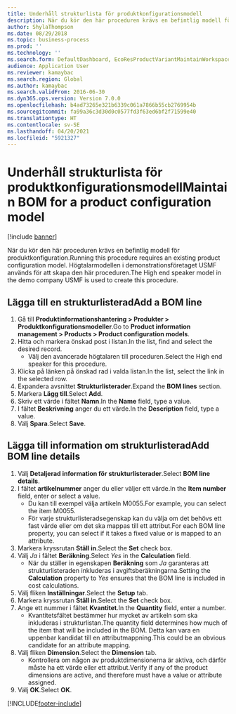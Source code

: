 ```yaml
---
title: Underhåll strukturlista för produktkonfigurationsmodell
description: När du kör den här proceduren krävs en befintlig modell för produktkonfiguration.
author: ShylaThompson
ms.date: 08/29/2018
ms.topic: business-process
ms.prod: ''
ms.technology: ''
ms.search.form: DefaultDashboard, EcoResProductVariantMaintainWorkspace, PCProductConfigurationModelListPage, PCProductConfigurationModelDetails, PCBOMLineDetails, InventItemIdLookupSimple
audience: Application User
ms.reviewer: kamaybac
ms.search.region: Global
ms.author: kamaybac
ms.search.validFrom: 2016-06-30
ms.dyn365.ops.version: Version 7.0.0
ms.openlocfilehash: b4ad73265e321b6339c061a7866b55cb2769954b
ms.sourcegitcommit: fa99a36c3d30d0c0577fd3f63ed6bf2f71599e40
ms.translationtype: HT
ms.contentlocale: sv-SE
ms.lasthandoff: 04/20/2021
ms.locfileid: "5921327"
---
```

# <a name="maintain-bom-for-a-product-configuration-model"></a><span data-ttu-id="9ccdf-103">Underhåll strukturlista för produktkonfigurationsmodell</span><span class="sxs-lookup"><span data-stu-id="9ccdf-103">Maintain BOM for a product configuration model</span></span>

[!include [banner](../../includes/banner.md)]

<span data-ttu-id="9ccdf-104">När du kör den här proceduren krävs en befintlig modell för produktkonfiguration.</span><span class="sxs-lookup"><span data-stu-id="9ccdf-104">Running this procedure requires an existing product configuration model.</span></span> <span data-ttu-id="9ccdf-105">Högtalarmodellen i demonstrationsföretaget USMF används för att skapa den här proceduren.</span><span class="sxs-lookup"><span data-stu-id="9ccdf-105">The High end speaker model in the demo company USMF is used to create this procedure.</span></span>

## <a name="add-a-bom-line"></a><span data-ttu-id="9ccdf-106">Lägga till en strukturlisterad</span><span class="sxs-lookup"><span data-stu-id="9ccdf-106">Add a BOM line</span></span>

1. <span data-ttu-id="9ccdf-107">Gå till **Produktinformationshantering \> Produkter \> Produktkonfigurationsmodeller**.</span><span class="sxs-lookup"><span data-stu-id="9ccdf-107">Go to **Product information management \> Products \> Product configuration models**.</span></span>
1. <span data-ttu-id="9ccdf-108">Hitta och markera önskad post i listan.</span><span class="sxs-lookup"><span data-stu-id="9ccdf-108">In the list, find and select the desired record.</span></span>
    * <span data-ttu-id="9ccdf-109">Välj den avancerade högtalaren till proceduren.</span><span class="sxs-lookup"><span data-stu-id="9ccdf-109">Select the High end speaker for this procedure.</span></span>  
1. <span data-ttu-id="9ccdf-110">Klicka på länken på önskad rad i valda listan.</span><span class="sxs-lookup"><span data-stu-id="9ccdf-110">In the list, select the link in the selected row.</span></span>
1. <span data-ttu-id="9ccdf-111">Expandera avsnittet **Strukturlisterader**.</span><span class="sxs-lookup"><span data-stu-id="9ccdf-111">Expand the **BOM lines** section.</span></span>
1. <span data-ttu-id="9ccdf-112">Markera **Lägg till**.</span><span class="sxs-lookup"><span data-stu-id="9ccdf-112">Select **Add**.</span></span>
1. <span data-ttu-id="9ccdf-113">Skriv ett värde i fältet **Namn**.</span><span class="sxs-lookup"><span data-stu-id="9ccdf-113">In the **Name** field, type a value.</span></span>
1. <span data-ttu-id="9ccdf-114">I fältet **Beskrivning** anger du ett värde.</span><span class="sxs-lookup"><span data-stu-id="9ccdf-114">In the **Description** field, type a value.</span></span>
1. <span data-ttu-id="9ccdf-115">Välj **Spara**.</span><span class="sxs-lookup"><span data-stu-id="9ccdf-115">Select **Save**.</span></span>

## <a name="add-bom-line-details"></a><span data-ttu-id="9ccdf-116">Lägga till information om strukturlisterad</span><span class="sxs-lookup"><span data-stu-id="9ccdf-116">Add BOM line details</span></span>

1. <span data-ttu-id="9ccdf-117">Välj **Detaljerad information för strukturlisterader**.</span><span class="sxs-lookup"><span data-stu-id="9ccdf-117">Select **BOM line details**.</span></span>
2. <span data-ttu-id="9ccdf-118">I fältet **artikelnummer** anger du eller väljer ett värde.</span><span class="sxs-lookup"><span data-stu-id="9ccdf-118">In the **Item number** field, enter or select a value.</span></span>
    * <span data-ttu-id="9ccdf-119">Du kan till exempel välja artikeln M0055.</span><span class="sxs-lookup"><span data-stu-id="9ccdf-119">For example, you can select the item M0055.</span></span>  
    * <span data-ttu-id="9ccdf-120">För varje strukturlisteradsegenskap kan du välja om det behövs ett fast värde eller om det ska mappas till ett attribut.</span><span class="sxs-lookup"><span data-stu-id="9ccdf-120">For each BOM line property, you can select if it takes a fixed value or is mapped to an attribute.</span></span>  
3. <span data-ttu-id="9ccdf-121">Markera kryssrutan **Ställ in**.</span><span class="sxs-lookup"><span data-stu-id="9ccdf-121">Select the **Set** check box.</span></span>
4. <span data-ttu-id="9ccdf-122">Välj *Ja* i fältet **Beräkning**.</span><span class="sxs-lookup"><span data-stu-id="9ccdf-122">Select *Yes* in the **Calculation** field.</span></span>
    * <span data-ttu-id="9ccdf-123">När du ställer in egenskapen **Beräkning** som *Ja* garanteras att strukturlisteraden inkluderas i avgiftsberäkningarna.</span><span class="sxs-lookup"><span data-stu-id="9ccdf-123">Setting the **Calculation** property to *Yes* ensures that the BOM line is included in cost calculations.</span></span>  
5. <span data-ttu-id="9ccdf-124">Välj fliken **Inställningar**.</span><span class="sxs-lookup"><span data-stu-id="9ccdf-124">Select the **Setup** tab.</span></span>
6. <span data-ttu-id="9ccdf-125">Markera kryssrutan **Ställ in**.</span><span class="sxs-lookup"><span data-stu-id="9ccdf-125">Select the **Set** check box.</span></span>
7. <span data-ttu-id="9ccdf-126">Ange ett nummer i fältet **Kvantitet**.</span><span class="sxs-lookup"><span data-stu-id="9ccdf-126">In the **Quantity** field, enter a number.</span></span>
    * <span data-ttu-id="9ccdf-127">Kvantitetsfältet bestämmer hur mycket av artikeln som ska inkluderas i strukturlistan.</span><span class="sxs-lookup"><span data-stu-id="9ccdf-127">The quantity field determines how much of the item that will be included in the BOM.</span></span> <span data-ttu-id="9ccdf-128">Detta kan vara en uppenbar kandidat till en attributmappning.</span><span class="sxs-lookup"><span data-stu-id="9ccdf-128">This could be an obvious candidate for an attribute mapping.</span></span>  
8. <span data-ttu-id="9ccdf-129">Välj fliken **Dimension**.</span><span class="sxs-lookup"><span data-stu-id="9ccdf-129">Select the **Dimension** tab.</span></span>
    * <span data-ttu-id="9ccdf-130">Kontrollera om någon av produktdimensionerna är aktiva, och därför måste ha ett värde eller ett attribut.</span><span class="sxs-lookup"><span data-stu-id="9ccdf-130">Verify if any of the product dimensions are active,  and therefore must have a value or attribute assigned.</span></span>  
9. <span data-ttu-id="9ccdf-131">Välj **OK**.</span><span class="sxs-lookup"><span data-stu-id="9ccdf-131">Select **OK**.</span></span>


[!INCLUDE[footer-include](../../../includes/footer-banner.md)]